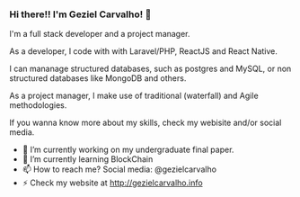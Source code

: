 ### Hi there!! I'm Geziel Carvalho! 👋

I'm a full stack developer and a project manager.

As a developer, I code with with Laravel/PHP, ReactJS and React Native.

I can mananage structured databases, such as postgres and MySQL, or non structured databases like MongoDB and others.

As a project manager, I make use of traditional (waterfall) and Agile methodologies.

If you wanna know more about my skills, check my webisite and/or social media.

- 🔭 I’m currently working on my undergraduate final paper.
- 🌱 I’m currently learning BlockChain
- 📫 How to reach me? Social media: @gezielcarvalho
- ⚡ Check my website at http://gezielcarvalho.info

<!--
**gezielcarvalho/gezielcarvalho** is a ✨ _special_ ✨ repository because its `README.md` (this file) appears on your GitHub profile.

Here are some ideas to get you started:

- 🔭 I’m currently working on ...
- 🌱 I’m currently learning ...
- 👯 I’m looking to collaborate on ...
- 🤔 I’m looking for help with ...
- 💬 Ask me about ...
- 📫 How to reach me: ...
- 😄 Pronouns: ...
- ⚡ Fun fact: ...
-->
